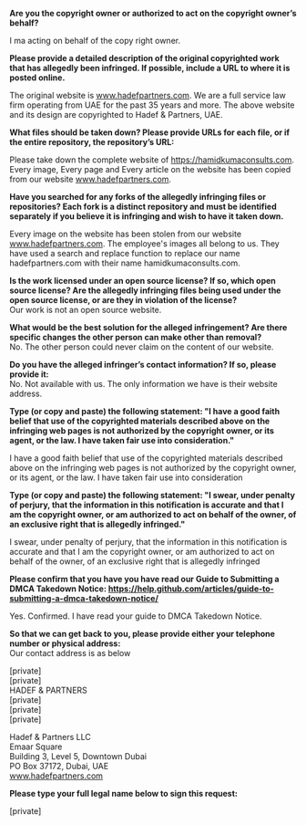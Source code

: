 **Are you the copyright owner or authorized to act on the copyright owner’s behalf?**  

I ma acting on behalf of the copy right owner.

**Please provide a detailed description of the original copyrighted work that has allegedly been infringed. If possible, include a URL to where it is posted online.**  

The original website is www.hadefpartners.com. We are a full service law firm operating from UAE for the past 35 years and more. The above website and its design are copyrighted to Hadef & Partners, UAE.  

**What files should be taken down? Please provide URLs for each file, or if the entire repository, the repository’s URL:**  

Please take down the complete website of https://hamidkumaconsults.com. Every image, Every page and Every article on the website has been copied from our website www.hadefpartners.com.

**Have you searched for any forks of the allegedly infringing files or repositories? Each fork is a distinct repository and must be identified separately if you believe it is infringing and wish to have it taken down.**  

Every image on the website has been stolen from our website www.hadefpartners.com. The employee's images all belong to us. They have used a search and replace function to replace our name hadefpartners.com with their name hamidkumaconsults.com.

**Is the work licensed under an open source license? If so, which open source license? Are the allegedly infringing files being used under the open source license, or are they in violation of the license?**  
Our work is not an open source website.

**What would be the best solution for the alleged infringement? Are there specific changes the other person can make other than removal?**  
No. The other person could never claim on the content of our website.

**Do you have the alleged infringer’s contact information? If so, please provide it:**  
No. Not available with us. The only information we have is their website address.

**Type (or copy and paste) the following statement: "I have a good faith belief that use of the copyrighted materials described above on the infringing web pages is not authorized by the copyright owner, or its agent, or the law. I have taken fair use into consideration."**  

I have a good faith belief that use of the copyrighted materials described above on the infringing web pages is not authorized by the copyright owner, or its agent, or the law. I have taken fair use into consideration

**Type (or copy and paste) the following statement: "I swear, under penalty of perjury, that the information in this notification is accurate and that I am the copyright owner, or am authorized to act on behalf of the owner, of an exclusive right that is allegedly infringed."**  

I swear, under penalty of perjury, that the information in this notification is accurate and that I am the copyright owner, or am authorized to act on behalf of the owner, of an exclusive right that is allegedly infringed

**Please confirm that you have you have read our Guide to Submitting a DMCA Takedown Notice: https://help.github.com/articles/guide-to-submitting-a-dmca-takedown-notice/**  

Yes. Confirmed. I have read your guide to DMCA Takedown Notice.  

**So that we can get back to you, please provide either your telephone number or physical address:**  
Our contact address is as below

[private]  
[private]  
HADEF & PARTNERS  
[private]  
[private]  
[private]  

Hadef & Partners LLC  
Emaar Square  
Building 3, Level 5, Downtown Dubai  
PO Box 37172, Dubai, UAE  
www.hadefpartners.com  

**Please type your full legal name below to sign this request:**

[private]  

